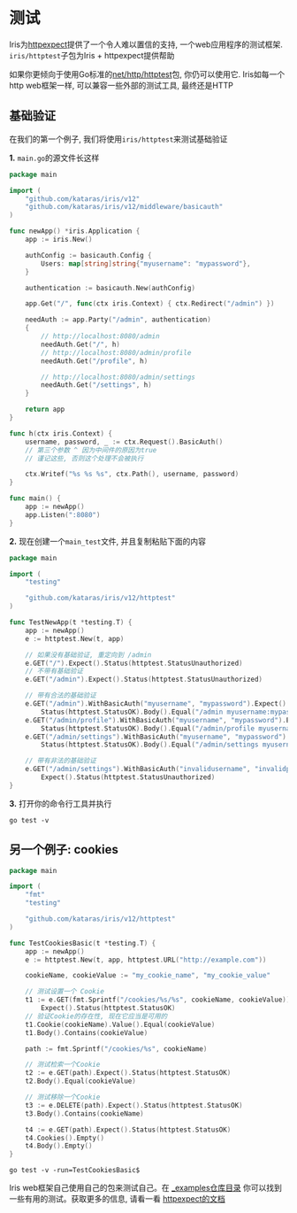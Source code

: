 # 测试

Iris为[httpexpect](https://github.com/gavv/httpexpect)提供了一个令人难以置信的支持, 一个web应用程序的测试框架. `iris/httptest`子包为Iris + httpexpect提供帮助

如果你更倾向于使用Go标准的[net/http/httptest](https://golang.org/pkg/net/http/httptest/)包, 你仍可以使用它. Iris如每一个http web框架一样, 可以兼容一些外部的测试工具, 最终还是HTTP

## 基础验证

在我们的第一个例子, 我们将使用`iris/httptest`来测试基础验证

**1.** `main.go`的源文件长这样

```go
package main

import (
    "github.com/kataras/iris/v12"
    "github.com/kataras/iris/v12/middleware/basicauth"
)

func newApp() *iris.Application {
    app := iris.New()

    authConfig := basicauth.Config {
        Users: map[string]string{"myusername": "mypassword"},
    }

    authentication := basicauth.New(authConfig)

    app.Get("/", func(ctx iris.Context) { ctx.Redirect("/admin") })

    needAuth := app.Party("/admin", authentication)
    {
        // http://localhost:8080/admin
        needAuth.Get("/", h)
        // http://localhost:8080/admin/profile
        needAuth.Get("/profile", h)

        // http://localhost:8080/admin/settings
        needAuth.Get("/settings", h)
    }

    return app
}

func h(ctx iris.Context) {
    username, password, _ := ctx.Request().BasicAuth()
    // 第三个参数 ^ 因为中间件的原因为true
    // 谨记这些, 否则这个处理不会被执行

    ctx.Writef("%s %s %s", ctx.Path(), username, password)
}

func main() {
    app := newApp()
    app.Listen(":8080")
}
```

**2.** 现在创建一个`main_test`文件, 并且复制粘贴下面的内容

```go
package main

import (
    "testing"

    "github.com/kataras/iris/v12/httptest"
)

func TestNewApp(t *testing.T) {
    app := newApp()
    e := httptest.New(t, app)

    // 如果没有基础验证, 重定向到 /admin
    e.GET("/").Expect().Status(httptest.StatusUnauthorized)
    // 不带有基础验证
    e.GET("/admin").Expect().Status(httptest.StatusUnauthorized)

    // 带有合法的基础验证
    e.GET("/admin").WithBasicAuth("myusername", "mypassword").Expect().
        Status(httptest.StatusOK).Body().Equal("/admin myusername:mypassword")
    e.GET("/admin/profile").WithBasicAuth("myusername", "mypassword").Expect().
        Status(httptest.StatusOK).Body().Equal("/admin/profile myusername:mypassword")
    e.GET("/admin/settings").WithBasicAuth("myusername", "mypassword").Expect().
        Status(httptest.StatusOK).Body().Equal("/admin/settings myusername:mypassword")

    // 带有非法的基础验证
    e.GET("/admin/settings").WithBasicAuth("invalidusername", "invalidpassword").
        Expect().Status(httptest.StatusUnauthorized)
}
```

**3.** 打开你的命令行工具并执行

```shell
go test -v
```

## 另一个例子: cookies

```go
package main

import (
    "fmt"
    "testing"

    "github.com/kataras/iris/v12/httptest"
)

func TestCookiesBasic(t *testing.T) {
    app := newApp()
    e := httptest.New(t, app, httptest.URL("http://example.com"))

    cookieName, cookieValue := "my_cookie_name", "my_cookie_value"

    // 测试设置一个 Cookie
    t1 := e.GET(fmt.Sprintf("/cookies/%s/%s", cookieName, cookieValue)).
        Expect().Status(httptest.StatusOK)
    // 验证Cookie的存在性, 现在它应当是可用的
    t1.Cookie(cookieName).Value().Equal(cookieValue)
    t1.Body().Contains(cookieValue)

    path := fmt.Sprintf("/cookies/%s", cookieName)

    // 测试检索一个Cookie
    t2 := e.GET(path).Expect().Status(httptest.StatusOK)
    t2.Body().Equal(cookieValue)

    // 测试移除一个Cookie
    t3 := e.DELETE(path).Expect().Status(httptest.StatusOK)
    t3.Body().Contains(cookieName)

    t4 := e.GET(path).Expect().Status(httptest.StatusOK)
    t4.Cookies().Empty()
    t4.Body().Empty()
}
```

```shell
go test -v -run=TestCookiesBasic$
```

Iris web框架自己使用自己的包来测试自己。在 [_examples仓库目录](https://github.com/kataras/iris/tree/master/_examples) 你可以找到一些有用的测试。获取更多的信息, 请看一看 [httpexpect的文档](https://github.com/gavv/httpexpect)
